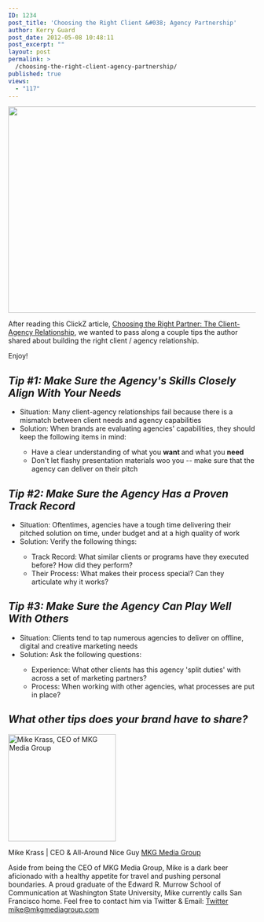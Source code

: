```yaml
---
ID: 1234
post_title: 'Choosing the Right Client &#038; Agency Partnership'
author: Kerry Guard
post_date: 2012-05-08 10:48:11
post_excerpt: ""
layout: post
permalink: >
  /choosing-the-right-client-agency-partnership/
published: true
views:
  - "117"
---
```

<p style="text-align: center;"><img class="aligncenter  wp-image-1235" title="hand_shake" src="http://mkgmediagroup.com/wp-content/uploads/2012/05/hand_shake.gif" alt="" width="560" height="420" /></p>
After reading this ClickZ article, <a href="http://www.clickz.com/clickz/column/2172153/choosing-partner-client-agency-relationship" target="_blank">Choosing the Right Partner: The Client-Agency Relationship</a>, we wanted to pass along a couple tips the author shared about building the right client / agency relationship.

Enjoy!
<h2><em>Tip #1: Make Sure the Agency's Skills Closely Align With Your Needs</em></h2>
<ul>
	<li>Situation: Many client-agency relationships fail because there is a mismatch between client needs and agency capabilities</li>
	<li>Solution: When brands are evaluating agencies' capabilities, they should keep the following items in mind:</li>
<ul>
	<li>Have a clear understanding of what you <strong>want </strong>and what you <strong>need</strong></li>
	<li>Don't let flashy presentation materials woo you -- make sure that the agency can deliver on their pitch</li>
</ul>
</ul>
<h2><em>Tip #2: Make Sure the Agency Has a Proven Track Record</em></h2>
<ul>
	<li>Situation: Oftentimes, agencies have a tough time delivering their pitched solution on time, under budget and at a high quality of work</li>
	<li>Solution: Verify the following things:</li>
<ul>
	<li>Track Record: What similar clients or programs have they executed before? How did they perform?</li>
	<li>Their Process: What makes their process special? Can they articulate why it works?</li>
</ul>
</ul>
<div>
<h2><em>Tip #3: Make Sure the Agency Can Play Well With Others</em></h2>
<ul>
	<li>Situation: Clients tend to tap numerous agencies to deliver on offline, digital and creative marketing needs</li>
	<li>Solution: Ask the following questions:</li>
<ul>
	<li>Experience: What other clients has this agency 'split duties' with across a set of marketing partners?</li>
	<li>Process: When working with other agencies, what processes are put in place?</li>
</ul>
</ul>
</div>
<h2><em>What other tips does your brand have to share?</em></h2>

<img src="http://mkgmediagroup.com/wp-content/uploads/2011/08/mk_median_bw_head.jpeg" alt="Mike Krass, CEO of MKG Media Group" width="219" height="218" class="alignleft size-full wp-image-1794" />

<span itemprop="jobTitle">Mike Krass | CEO & All-Around Nice Guy</span>
<a href="http://www.mkgmediagroup.com" itemprop="url">MKG Media Group</a>
</span>

Aside from being the CEO of MKG Media Group, Mike is a dark beer aficionado with a healthy appetite for travel and pushing personal boundaries. A proud graduate of the Edward R. Murrow School of Communication at Washington State University, Mike currently calls San Francisco home. Feel free to contact him via Twitter & Email:
<a href="http://www.twitter.com/mikekrass" itemprop="url">Twitter</a>
<a href="mailto:mike@mkgmediagroup.com" itemprop="email">mike@mkgmediagroup.com</a>
</div>